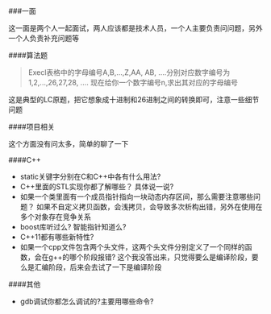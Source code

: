 
###一面

这一面是两个人一起面试，两人应该都是技术人员，一个人主要负责问问题，另外一个人负责补充问题等

####算法题

>	Execl表格中的字母编号A,B,...,Z,AA, AB, ....分别对应数字编号为1,2,...,26,27,28, .... 
>	现在给你一个数字编号n,求出其对应的字母编号

这是典型的LC原题，把它想象成十进制和26进制之间的转换即可，注意一些细节问题

####项目相关

这个方面没有问太多，简单的聊了一下

####C++

*	static关键字分别在C和C++中各有什么用法? 
*	C++里面的STL实现你都了解哪些？ 具体说一说?
*	如果一个类里面有一个成员指针指向一块动态内存区间，那么需要注意哪些问题？
如果不自定义拷贝函数，会浅拷贝，会导致多次析构出错，另外在使用在多个对象存在竞争关系
*	boost库听过么? 智能指针知道么?
*	C++11都有哪些新特性?
*	如果一个cpp文件包含两个头文件，这两个头文件分别定义了一个同样的函数，会在g++的哪个阶段报错?
这个我没答出来，只觉得要么是编译阶段，要么是汇编阶段，后来会去试了一下是编译阶段

####其他

*	gdb调试你都怎么调试的?主要用哪些命令?
